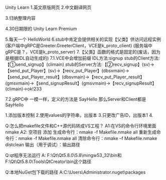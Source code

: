Unity Learn
1.英文原版网页
2.中文翻译网页

3.归纳整理内容

4.30日期限的 Unity Learn Premium


5.每天一个 HelloWorld
6.stub中肯定会提供相关的实现【父类】供访问远程实例
(客户端中gRPC是Greeter.GreeterClient，VCE是k_proto_client)
(服务端中gRPC是？，VCE是k_proto_server)
7.【父类】函数的格式是固定的(废话，因为是根据IDL自动生成的)
7.1.VCE中会增加前缀
IDL方法:signup
stub的Client方法:【①send_signup】(climain)
stub的Server方法:【②recv_signup】(sv)->【send_put_Player】(sv)->【recv_put_Player】(dbsvmain)->【send_put_Player_result】(dbsvmain)->【recv_put_Player_result】(gmsvmain)->【send_signupResult】(gmsvmain)->【recv_signupResult】(climain)->ok!233

7.2.gRPC中
一模一样，定义的方法是 SayHello
那么Server和Client都是 SayHello


1.添加版本控制
2.使用values的字符串，出版本
3.只更改广告ID，出版本1
4.


Q:怎么把makefile文件和C++源代码转成VS工程？
A1:在VS的命令行环境里面nmake
A2:
空项目 添加
生成命令行：nmake -f Makefile.nmake all
重新生成命令行：nmake -f Makefile.nmake all
清除命令行：nmake –f Makefile.nmake distclean
输出（用于调试）：输出路径


Q:qt程序无法运行
A:
F:\Qt\Qt5.8.0\5.8\mingw53_32\bin和
F:\Qt\Qt5.8.0\Tools\QtCreator\bin这个路径

Q:本地NuGet包下载的路径
A:C:\Users\Administrator\.nuget\packages